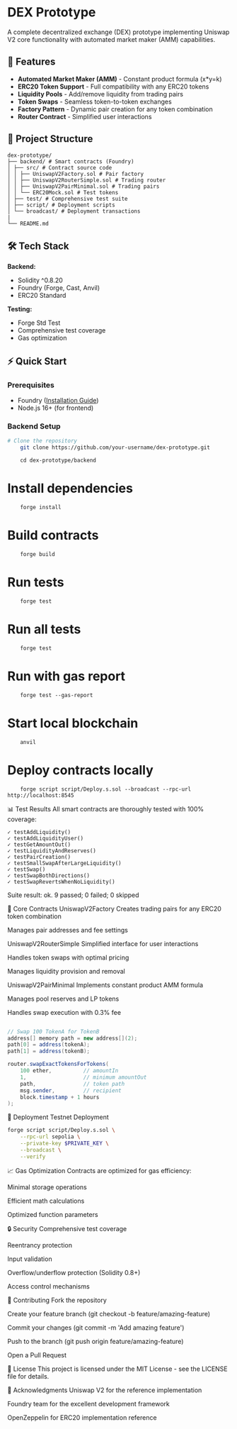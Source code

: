  # DEX Prototype 

A complete decentralized exchange (DEX) prototype implementing Uniswap V2 core functionality with automated market maker (AMM) capabilities.

## 🚀 Features

- **Automated Market Maker (AMM)** - Constant product formula (x*y=k)
- **ERC20 Token Support** - Full compatibility with any ERC20 tokens
- **Liquidity Pools** - Add/remove liquidity from trading pairs
- **Token Swaps** - Seamless token-to-token exchanges
- **Factory Pattern** - Dynamic pair creation for any token combination
- **Router Contract** - Simplified user interactions
 

## 📁 Project Structure

```
dex-prototype/
├── backend/ # Smart contracts (Foundry)
│ ├── src/ # Contract source code
│ │ ├── UniswapV2Factory.sol # Pair factory
│ │ ├── UniswapV2RouterSimple.sol # Trading router
│ │ ├── UniswapV2PairMinimal.sol # Trading pairs
│ │ └── ERC20Mock.sol # Test tokens
│ ├── test/ # Comprehensive test suite
│ ├── script/ # Deployment scripts
│ └── broadcast/ # Deployment transactions
| 
└── README.md

```


## 🛠️ Tech Stack

**Backend:**
- Solidity ^0.8.20
- Foundry (Forge, Cast, Anvil)
- ERC20 Standard

**Testing:**
- Forge Std Test
- Comprehensive test coverage
- Gas optimization

## ⚡ Quick Start

### Prerequisites
- Foundry ([Installation Guide](https://book.getfoundry.sh/getting-started/installation))
- Node.js 16+ (for frontend)

### Backend Setup

```bash
# Clone the repository
    git clone https://github.com/your-username/dex-prototype.git
```

```
    cd dex-prototype/backend
```

# Install dependencies

```
    forge install
```
# Build contracts

```
    forge build
```

# Run tests

```
    forge test
```

# Run all tests
```
    forge test
```


# Run with gas report
```
    forge test --gas-report
```

 # Start local blockchain
```
    anvil
```

# Deploy contracts locally
```
    forge script script/Deploy.s.sol --broadcast --rpc-url http://localhost:8545
```


📊 Test Results
All smart contracts are thoroughly tested with 100% coverage:

```
✓ testAddLiquidity() 
✓ testAddLiquidityUser() 
✓ testGetAmountOut() 
✓ testLiquidityAndReserves() 
✓ testPairCreation() 
✓ testSmallSwapAfterLargeLiquidity() 
✓ testSwap() 
✓ testSwapBothDirections() 
✓ testSwapRevertsWhenNoLiquidity()
```

Suite result: ok. 9 passed; 0 failed; 0 skipped


🔧 Core Contracts
UniswapV2Factory
Creates trading pairs for any ERC20 token combination

Manages pair addresses and fee settings

UniswapV2RouterSimple
Simplified interface for user interactions

Handles token swaps with optimal pricing

Manages liquidity provision and removal

UniswapV2PairMinimal
Implements constant product AMM formula

Manages pool reserves and LP tokens

Handles swap execution with 0.3% fee


```java Script

// Swap 100 TokenA for TokenB
address[] memory path = new address[](2);
path[0] = address(tokenA);
path[1] = address(tokenB);

router.swapExactTokensForTokens(
    100 ether,          // amountIn
    1,                  // minimum amountOut
    path,               // token path
    msg.sender,         // recipient
    block.timestamp + 1 hours
);

```


🚢 Deployment
Testnet Deployment
```bash
forge script script/Deploy.s.sol \
    --rpc-url sepolia \
    --private-key $PRIVATE_KEY \
    --broadcast \
    --verify
```



📈 Gas Optimization
Contracts are optimized for gas efficiency:

Minimal storage operations

Efficient math calculations

Optimized function parameters

🔒 Security
Comprehensive test coverage

Reentrancy protection

Input validation

Overflow/underflow protection (Solidity 0.8+)

Access control mechanisms

🤝 Contributing
Fork the repository

Create your feature branch (git checkout -b feature/amazing-feature)

Commit your changes (git commit -m 'Add amazing feature')

Push to the branch (git push origin feature/amazing-feature)

Open a Pull Request

📄 License
This project is licensed under the MIT License - see the LICENSE file for details.

🙏 Acknowledgments
Uniswap V2 for the reference implementation

Foundry team for the excellent development framework

OpenZeppelin for ERC20 implementation reference
